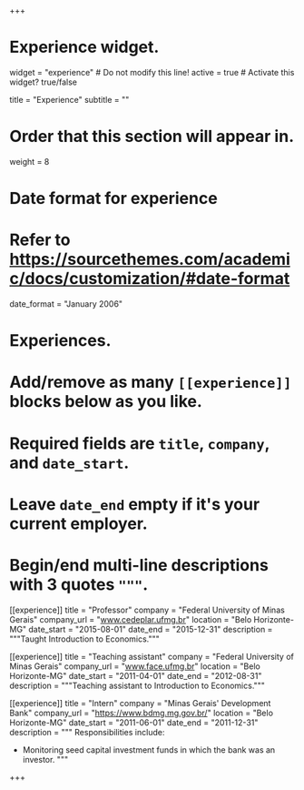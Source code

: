 +++
# Experience widget.
widget = "experience"  # Do not modify this line!
active = true  # Activate this widget? true/false

title = "Experience"
subtitle = ""

# Order that this section will appear in.
weight = 8

# Date format for experience
#   Refer to https://sourcethemes.com/academic/docs/customization/#date-format
date_format = "January 2006"

# Experiences.
#   Add/remove as many `[[experience]]` blocks below as you like.
#   Required fields are `title`, `company`, and `date_start`.
#   Leave `date_end` empty if it's your current employer.
#   Begin/end multi-line descriptions with 3 quotes `"""`.
[[experience]]
  title = "Professor"
  company = "Federal University of Minas Gerais"
  company_url = "www.cedeplar.ufmg.br"
  location = "Belo Horizonte-MG"
  date_start = "2015-08-01"
  date_end = "2015-12-31"
  description = """Taught Introduction to Economics."""

[[experience]]
  title = "Teaching assistant"
  company = "Federal University of Minas Gerais"
  company_url = "www.face.ufmg.br"
  location = "Belo Horizonte-MG"
  date_start = "2011-04-01"
  date_end = "2012-08-31"
  description = """Teaching assistant to Introduction to Economics."""
  
[[experience]]
  title = "Intern"
  company = "Minas Gerais' Development Bank"
  company_url = "https://www.bdmg.mg.gov.br/"
  location = "Belo Horizonte-MG"
  date_start = "2011-06-01"
  date_end = "2011-12-31"
  description = """
  Responsibilities include:
  
  * Monitoring seed capital investment funds in which the bank was an investor.
  """

+++
